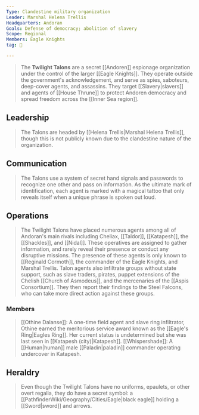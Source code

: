 ```yaml
---
Type: Clandestine military organization
Leader: Marshal Helena Trellis
Headquarters: Andoran
Goals: Defense of democracy; abolition of slavery
Scope: Regional
Members: Eagle Knights
tag: 👥

---
```


> The **Twilight Talons** are a secret [[Andoren]] espionage organization under the control of the larger [[Eagle Knights]]. They operate outside the government's acknowledgement, and serve as spies, saboteurs, deep-cover agents, and assassins. They target [[Slavery|slavers]] and agents of [[House Thrune]] to protect Andoren democracy and spread freedom across the [[Inner Sea region]].



## Leadership

> The Talons are headed by [[Helena Trellis|Marshal Helena Trellis]], though this is not publicly known due to the clandestine nature of the organization.


## Communication

> The Talons use a system of secret hand signals and passwords to recognize one other and pass on information. As the ultimate mark of identification, each agent is marked with a magical tattoo that only reveals itself when a unique phrase is spoken out loud.


## Operations

> The Twilight Talons have placed numerous agents among all of Andoran's main rivals including Cheliax, [[Taldor]], [[Katapesh]], the [[Shackles]], and [[Nidal]]. These operatives are assigned to gather information, and rarely reveal their presence or conduct any disruptive missions. The presence of these agents is only known to [[Reginald Cormoth]], the commander of the Eagle Knights, and Marshal Trellis. Talon agents also infiltrate groups without state support, such as slave traders, pirates, puppet extensions of the Chelish [[Church of Asmodeus]], and the mercenaries of the [[Aspis Consortium]]. They then report their findings to the Steel Falcons, who can take more direct action against these groups.


### Members

> [[Othine Dalanse]]: A one-time field agent and slave ring infiltrator, Othine earned the meritorious service award known as the [[Eagle's Ring|Eagles Ring]]. Her current status is undetermined but she was last seen in [[Katapesh (city)|Katapesh]].
> [[Whispershade]]: A [[Human|human]] male [[Paladin|paladin]] commander operating undercover in Katapesh.


## Heraldry

> Even though the Twilight Talons have no uniforms, epaulets, or other overt regalia, they do have a secret symbol: a [[PathfinderWiki/Geography/Cities/Eagle|black eagle]] holding a [[Sword|sword]] and arrows.







